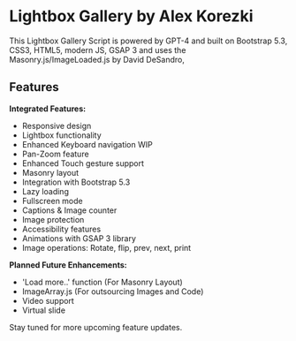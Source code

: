 # Lightbox Gallery by Alex Korezki

This Lightbox Gallery Script is powered by GPT-4 and built on Bootstrap 5.3, CSS3, HTML5, modern JS, GSAP 3 and uses the Masonry.js/ImageLoaded.js by David DeSandro,

## Features

**Integrated Features:**

- Responsive design
- Lightbox functionality
- Enhanced Keyboard navigation WIP
- Pan-Zoom feature
- Enhanced Touch gesture support
- Masonry layout
- Integration with Bootstrap 5.3
- Lazy loading
- Fullscreen mode
- Captions & Image counter
- Image protection
- Accessibility features
- Animations with GSAP 3 library
- Image operations: Rotate, flip, prev, next, print

**Planned Future Enhancements:**

- 'Load more..' function (For Masonry Layout)
- ImageArray.js (For outsourcing Images and Code)
- Video support
- Virtual slide

Stay tuned for more upcoming feature updates.
